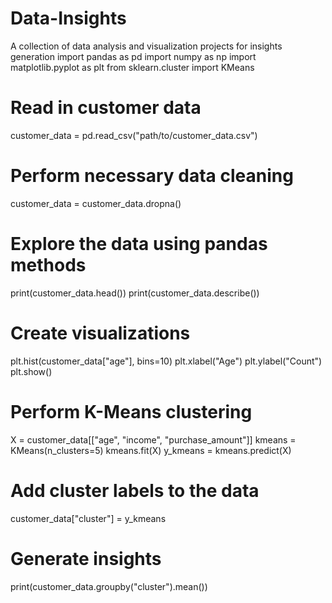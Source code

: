 # Data-Insights
A collection of data analysis and visualization projects for insights generation
import pandas as pd
import numpy as np
import matplotlib.pyplot as plt
from sklearn.cluster import KMeans

# Read in customer data
customer_data = pd.read_csv("path/to/customer_data.csv")

# Perform necessary data cleaning
customer_data = customer_data.dropna()

# Explore the data using pandas methods
print(customer_data.head())
print(customer_data.describe())

# Create visualizations
plt.hist(customer_data["age"], bins=10)
plt.xlabel("Age")
plt.ylabel("Count")
plt.show()

# Perform K-Means clustering
X = customer_data[["age", "income", "purchase_amount"]]
kmeans = KMeans(n_clusters=5)
kmeans.fit(X)
y_kmeans = kmeans.predict(X)

# Add cluster labels to the data
customer_data["cluster"] = y_kmeans

# Generate insights
print(customer_data.groupby("cluster").mean())
